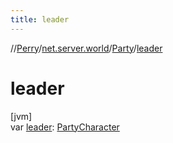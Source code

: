 ```yaml
---
title: leader
---
```

//[Perry](../../../index.html)/[net.server.world](../index.html)/[Party](index.html)/[leader](leader.html)



# leader



[jvm]\
var [leader](leader.html): [PartyCharacter](../-party-character/index.html)




